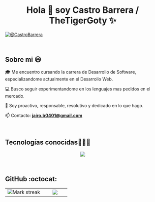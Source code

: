 <h1 align="center">Hola 👋 soy Castro Barrera / TheTigerGoty ✨ </h1> 

<p align="left">
<a href = "mailto:jairo.b0401@gmail.com" target="blank"><img align="center" src="https://img.shields.io/badge/Gmail-D14836?style=for-the-badge&logo=gmail&logoColor=white" alt="@CastroBarrera"  /></a>
  </p>
<br>
<h2>Sobre mi 😃</h2>
<!--Intro start-->

<p align="left">
🎓 Me encuentro cursando la carrera de Desarrollo de Software, especializandome actualmente en el Desarrollo Web.

💻 Busco seguir experimentandome en los lenguajes mas pedidos en el mercado.

📝 Soy proactivo, responsable, resolutivo y dedicado en lo que hago.

📫 Contacto: **jairo.b0401@gmail.com**
<!--Intro end-->
  </p>
<br>

<h2 >Tecnologías conocidas👨🏻‍💻</h2>
<!--tech stack icons-->
<p align="center">
  <a href="https://skillicons.dev">
    <img src="https://skillicons.dev/icons?i=react,nextjs,html,js,ts,nodejs,express,github,docker,postman,vscode,&perline=12" />
  </a>
</p>
<br>
<!-------------------------->
<div id="proyectos">

<h2>GitHub :octocat:</h2>
<!--- stats & Trophy (start) -->
<p align="center">
  <!--- stats (start) -->
<table align="center">
<tr border="none">
<td width="60%" align="center">

<!--  <img  align="center"  src="https://github-readme-stats.vercel.app/api?username=unsimpledev&theme=dark&show_icons=true&count_private=true" />
  <br></br> -->
  <img  title="🔥 Get streak stats for your profile at git.io/streak-stats" alt="Mark streak" src="https://github-readme-streak-stats.herokuapp.com/?user=TheTigerGoty&theme=dark&hide_border=false" /> 
</td>

<td width="40%" align="center">

  <img  align="center"  src="https://github-readme-stats.anuraghazra1.vercel.app/api/top-langs/?username=TheTigerGoty&theme=dark&hide_border=false&no-bg=true&no-frame=true&langs_count=10"/>

  </td>

</tr>
</table>
<!--- stats (end) -->

</p>        
<!--- stats (end) -->
